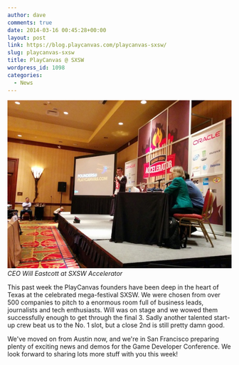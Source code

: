 ```yaml
---
author: dave
comments: true
date: 2014-03-16 00:45:28+00:00
layout: post
link: https://blog.playcanvas.com/playcanvas-sxsw/
slug: playcanvas-sxsw
title: PlayCanvas @ SXSW
wordpress_id: 1098
categories:
  - News
---
```


![Will at SXSW Accelerator](/assets/media/sxsw-accelerator.jpg)
<br>_CEO Will Eastcott at SXSW Accelerator_

This past week the PlayCanvas founders have been deep in the heart of Texas at the celebrated mega-festival SXSW. We were chosen from over 500 companies to pitch to a enormous room full of business leads, journalists and tech enthusiasts. Will was on stage and we wowed them successfully enough to get through the final 3. Sadly another talented start-up crew beat us to the No. 1 slot, but a close 2nd is still pretty damn good.

We've moved on from Austin now, and we're in San Francisco preparing plenty of exciting news and demos for the Game Developer Conference. We look forward to sharing lots more stuff with you this week!
